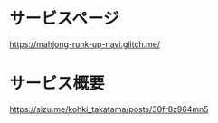 # サービスページ  
https://mahjong-runk-up-navi.glitch.me/  
# サービス概要  
https://sizu.me/kohki_takatama/posts/30fr8z964mn5  
